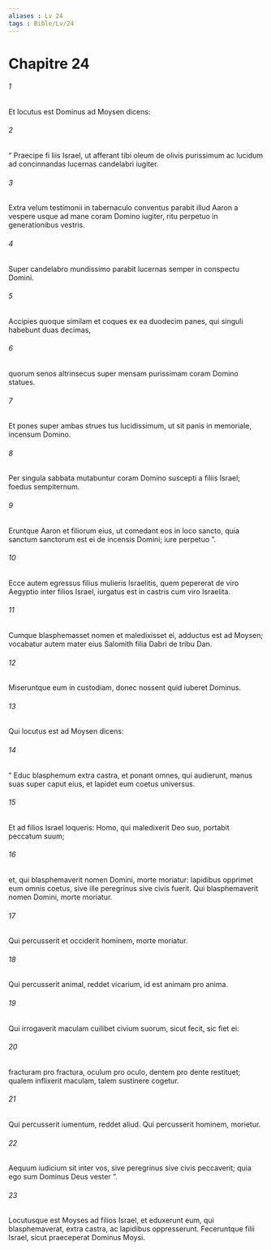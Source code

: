```yaml
---
aliases : Lv 24
tags : Bible/Lv/24
---
```


# Chapitre 24

###### 1
Et locutus est Dominus ad Moysen dicens: 
###### 2
“ Praecipe fi liis Israel, ut afferant tibi oleum de olivis purissimum ac lucidum ad concinnandas lucernas candelabri iugiter. 
###### 3
Extra velum testimonii in tabernaculo conventus parabit illud Aaron a vespere usque ad mane coram Domino iugiter, ritu perpetuo in generationibus vestris. 
###### 4
Super candelabro mundissimo parabit lucernas semper in conspectu Domini.
###### 5
Accipies quoque similam et coques ex ea duodecim panes, qui singuli habebunt duas decimas, 
###### 6
quorum senos altrinsecus super mensam purissimam coram Domino statues. 
###### 7
Et pones super ambas strues tus lucidissimum, ut sit panis in memoriale, incensum Domino. 
###### 8
Per singula sabbata mutabuntur coram Domino suscepti a filiis Israel; foedus sempiternum. 
###### 9
Eruntque Aaron et filiorum eius, ut comedant eos in loco sancto, quia sanctum sanctorum est ei de incensis Domini; iure perpetuo ”.
###### 10
Ecce autem egressus filius mulieris Israelitis, quem pepererat de viro Aegyptio inter filios Israel, iurgatus est in castris cum viro Israelita. 
###### 11
Cumque blasphemasset nomen et maledixisset ei, adductus est ad Moysen; vocabatur autem mater eius Salomith filia Dabri de tribu Dan. 
###### 12
Miseruntque eum in custodiam, donec nossent quid iuberet Dominus. 
###### 13
Qui locutus est ad Moysen dicens: 
###### 14
“ Educ blasphemum extra castra, et ponant omnes, qui audierunt, manus suas super caput eius, et lapidet eum coetus universus. 
###### 15
Et ad filios Israel loqueris: Homo, qui maledixerit Deo suo, portabit peccatum suum; 
###### 16
et, qui blasphemaverit nomen Domini, morte moriatur: lapidibus opprimet eum omnis coetus, sive ille peregrinus sive civis fuerit. Qui blasphemaverit nomen Domini, morte moriatur.
###### 17
Qui percusserit et occiderit hominem, morte moriatur.
###### 18
Qui percusserit animal, reddet vicarium, id est animam pro anima.
###### 19
Qui irrogaverit maculam cuilibet civium suorum, sicut fecit, sic fiet ei: 
###### 20
fracturam pro fractura, oculum pro oculo, dentem pro dente restituet; qualem inflixerit maculam, talem sustinere cogetur.
###### 21
Qui percusserit iumentum, reddet aliud. Qui percusserit hominem, morietur. 
###### 22
Aequum iudicium sit inter vos, sive peregrinus sive civis peccaverit; quia ego sum Dominus Deus vester ”.
###### 23
Locutusque est Moyses ad filios Israel, et eduxerunt eum, qui blasphemaverat, extra castra, ac lapidibus oppresserunt. Feceruntque filii Israel, sicut praeceperat Dominus Moysi.
